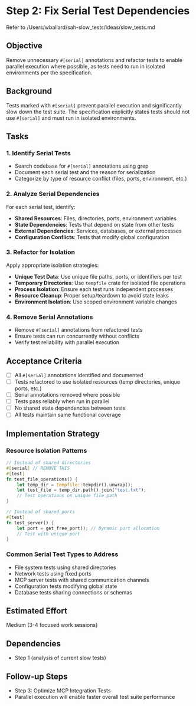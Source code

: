 # Step 2: Fix Serial Test Dependencies

Refer to /Users/wballard/sah-slow_tests/ideas/slow_tests.md

## Objective
Remove unnecessary `#[serial]` annotations and refactor tests to enable parallel execution where possible, as tests need to run in isolated environments per the specification.

## Background
Tests marked with `#[serial]` prevent parallel execution and significantly slow down the test suite. The specification explicitly states tests should not use `#[serial]` and must run in isolated environments.

## Tasks

### 1. Identify Serial Tests
- Search codebase for `#[serial]` annotations using grep
- Document each serial test and the reason for serialization
- Categorize by type of resource conflict (files, ports, environment, etc.)

### 2. Analyze Serial Dependencies
For each serial test, identify:
- **Shared Resources**: Files, directories, ports, environment variables
- **State Dependencies**: Tests that depend on state from other tests
- **External Dependencies**: Services, databases, or external processes
- **Configuration Conflicts**: Tests that modify global configuration

### 3. Refactor for Isolation
Apply appropriate isolation strategies:
- **Unique Test Data**: Use unique file paths, ports, or identifiers per test
- **Temporary Directories**: Use `tempfile` crate for isolated file operations
- **Process Isolation**: Ensure each test runs independent processes
- **Resource Cleanup**: Proper setup/teardown to avoid state leaks
- **Environment Isolation**: Use scoped environment variable changes

### 4. Remove Serial Annotations
- Remove `#[serial]` annotations from refactored tests
- Ensure tests can run concurrently without conflicts
- Verify test reliability with parallel execution

## Acceptance Criteria
- [ ] All `#[serial]` annotations identified and documented
- [ ] Tests refactored to use isolated resources (temp directories, unique ports, etc.)
- [ ] Serial annotations removed where possible
- [ ] Tests pass reliably when run in parallel
- [ ] No shared state dependencies between tests
- [ ] All tests maintain same functional coverage

## Implementation Strategy

### Resource Isolation Patterns
```rust
// Instead of shared directories
#[serial] // REMOVE THIS
#[test]
fn test_file_operations() {
    let temp_dir = tempfile::tempdir().unwrap();
    let test_file = temp_dir.path().join("test.txt");
    // Test operations on unique file path
}

// Instead of shared ports  
#[test] 
fn test_server() {
    let port = get_free_port(); // Dynamic port allocation
    // Test with unique port
}
```

### Common Serial Test Types to Address
- File system tests using shared directories
- Network tests using fixed ports  
- MCP server tests with shared communication channels
- Configuration tests modifying global state
- Database tests sharing connections or schemas

## Estimated Effort
Medium (3-4 focused work sessions)

## Dependencies
- Step 1 (analysis of current slow tests)

## Follow-up Steps
- Step 3: Optimize MCP Integration Tests
- Parallel execution will enable faster overall test suite performance
